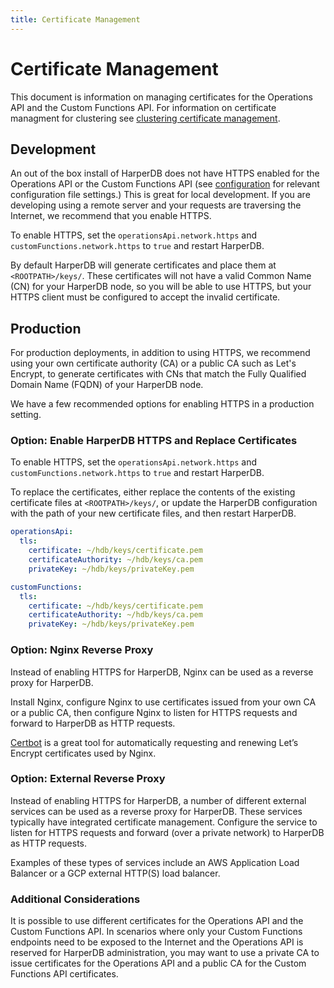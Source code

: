 ```yaml
---
title: Certificate Management
---
```


# Certificate Management

This document is information on managing certificates for the Operations API and the Custom Functions API. For information on certificate managment for clustering see [clustering certificate management](../clustering/certificate-management).

## Development

An out of the box install of HarperDB does not have HTTPS enabled for the Operations API or the Custom Functions API (see [configuration](../configuration) for relevant configuration file settings.) This is great for local development. If you are developing using a remote server and your requests are traversing the Internet, we recommend that you enable HTTPS.

To enable HTTPS, set the `operationsApi.network.https` and `customFunctions.network.https` to `true` and restart HarperDB.

By default HarperDB will generate certificates and place them at `<ROOTPATH>/keys/`. These certificates will not have a valid Common Name (CN) for your HarperDB node, so you will be able to use HTTPS, but your HTTPS client must be configured to accept the invalid certificate.

## Production

For production deployments, in addition to using HTTPS, we recommend using your own certificate authority (CA) or a public CA such as Let's Encrypt, to generate certificates with CNs that match the Fully Qualified Domain Name (FQDN) of your HarperDB node.

We have a few recommended options for enabling HTTPS in a production setting.

### Option: Enable HarperDB HTTPS and Replace Certificates

To enable HTTPS, set the `operationsApi.network.https` and `customFunctions.network.https` to `true` and restart HarperDB.

To replace the certificates, either replace the contents of the existing certificate files at `<ROOTPATH>/keys/`, or update the HarperDB configuration with the path of your new certificate files, and then restart HarperDB.
```yaml
operationsApi:
  tls:
    certificate: ~/hdb/keys/certificate.pem
    certificateAuthority: ~/hdb/keys/ca.pem
    privateKey: ~/hdb/keys/privateKey.pem
```
```yaml
customFunctions:
  tls:
    certificate: ~/hdb/keys/certificate.pem
    certificateAuthority: ~/hdb/keys/ca.pem
    privateKey: ~/hdb/keys/privateKey.pem
```

### Option: Nginx Reverse Proxy

Instead of enabling HTTPS for HarperDB, Nginx can be used as a reverse proxy for HarperDB.  

Install Nginx, configure Nginx to use certificates issued from your own CA or a public CA, then configure Nginx to listen for HTTPS requests and forward to HarperDB as HTTP requests.

[Certbot](https://certbot.eff.org/) is a great tool for automatically requesting and renewing Let’s Encrypt certificates used by Nginx.

### Option: External Reverse Proxy

Instead of enabling HTTPS for HarperDB, a number of different external services can be used as a reverse proxy for HarperDB. These services typically have integrated certificate management. Configure the service to listen for HTTPS requests and forward (over a private network) to HarperDB as HTTP requests.

Examples of these types of services include an AWS Application Load Balancer or a GCP external HTTP(S) load balancer.

### Additional Considerations

It is possible to use different certificates for the Operations API and the Custom Functions API. In scenarios where only your Custom Functions endpoints need to be exposed to the Internet and the Operations API is reserved for HarperDB administration, you may want to use a private CA to issue certificates for the Operations API and a public CA for the Custom Functions API certificates.